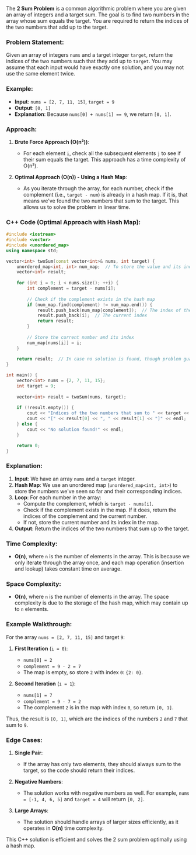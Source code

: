The **2 Sum Problem** is a common algorithmic problem where you are given an array of integers and a target sum. The goal is to find two numbers in the array whose sum equals the target. You are required to return the indices of the two numbers that add up to the target.

### Problem Statement:
Given an array of integers `nums` and a target integer `target`, return the indices of the two numbers such that they add up to `target`. You may assume that each input would have exactly one solution, and you may not use the same element twice.

### Example:
- **Input**: `nums = [2, 7, 11, 15]`, `target = 9`
- **Output**: `[0, 1]` 
- **Explanation**: Because `nums[0] + nums[1] == 9`, we return `[0, 1]`.

### Approach:
1. **Brute Force Approach (O(n²))**:
   - For each element `i`, check all the subsequent elements `j` to see if their sum equals the target. This approach has a time complexity of O(n²).

2. **Optimal Approach (O(n)) - Using a Hash Map**:
   - As you iterate through the array, for each number, check if the complement (i.e., `target - num`) is already in a hash map. If it is, that means we've found the two numbers that sum to the target. This allows us to solve the problem in linear time.

### C++ Code (Optimal Approach with Hash Map):
```cpp
#include <iostream>
#include <vector>
#include <unordered_map>
using namespace std;

vector<int> twoSum(const vector<int>& nums, int target) {
    unordered_map<int, int> num_map;  // To store the value and its index
    vector<int> result;
    
    for (int i = 0; i < nums.size(); ++i) {
        int complement = target - nums[i];
        
        // Check if the complement exists in the hash map
        if (num_map.find(complement) != num_map.end()) {
            result.push_back(num_map[complement]);  // The index of the complement
            result.push_back(i);  // The current index
            return result;
        }
        
        // Store the current number and its index
        num_map[nums[i]] = i;
    }
    
    return result;  // In case no solution is found, though problem guarantees one solution
}

int main() {
    vector<int> nums = {2, 7, 11, 15};
    int target = 9;
    
    vector<int> result = twoSum(nums, target);
    
    if (!result.empty()) {
        cout << "Indices of the two numbers that sum to " << target << ": ";
        cout << "[" << result[0] << ", " << result[1] << "]" << endl;
    } else {
        cout << "No solution found!" << endl;
    }

    return 0;
}
```

### Explanation:

1. **Input**: We have an array `nums` and a `target` integer.
2. **Hash Map**: We use an unordered map (`unordered_map<int, int>`) to store the numbers we've seen so far and their corresponding indices.
3. **Loop**: For each number in the array:
   - Compute the complement, which is `target - nums[i]`.
   - Check if the complement exists in the map. If it does, return the indices of the complement and the current number.
   - If not, store the current number and its index in the map.
4. **Output**: Return the indices of the two numbers that sum up to the target.

### Time Complexity:
- **O(n)**, where `n` is the number of elements in the array. This is because we only iterate through the array once, and each map operation (insertion and lookup) takes constant time on average.

### Space Complexity:
- **O(n)**, where `n` is the number of elements in the array. The space complexity is due to the storage of the hash map, which may contain up to `n` elements.

### Example Walkthrough:

For the array `nums = [2, 7, 11, 15]` and target `9`:

1. **First Iteration** (`i = 0`):
   - `nums[0] = 2`
   - `complement = 9 - 2 = 7`
   - The map is empty, so store `2` with index `0`: `{2: 0}`.

2. **Second Iteration** (`i = 1`):
   - `nums[1] = 7`
   - `complement = 9 - 7 = 2`
   - The complement `2` is in the map with index `0`, so return `[0, 1]`.

Thus, the result is `[0, 1]`, which are the indices of the numbers `2` and `7` that sum to `9`.

### Edge Cases:

1. **Single Pair**:
   - If the array has only two elements, they should always sum to the target, so the code should return their indices.
   
2. **Negative Numbers**:
   - The solution works with negative numbers as well. For example, `nums = [-1, 4, 6, 5]` and `target = 4` will return `[0, 2]`.

3. **Large Arrays**:
   - The solution should handle arrays of larger sizes efficiently, as it operates in **O(n)** time complexity.

This C++ solution is efficient and solves the 2 sum problem optimally using a hash map.